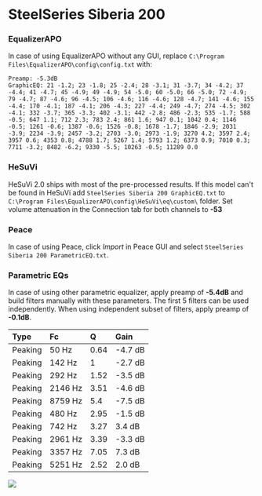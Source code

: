# SteelSeries Siberia 200

### EqualizerAPO
In case of using EqualizerAPO without any GUI, replace `C:\Program Files\EqualizerAPO\config\config.txt`
with:
```
Preamp: -5.3dB
GraphicEQ: 21 -1.2; 23 -1.8; 25 -2.4; 28 -3.1; 31 -3.7; 34 -4.2; 37 -4.4; 41 -4.7; 45 -4.9; 49 -4.9; 54 -5.0; 60 -5.0; 66 -5.0; 72 -4.9; 79 -4.7; 87 -4.6; 96 -4.5; 106 -4.6; 116 -4.6; 128 -4.7; 141 -4.6; 155 -4.4; 170 -4.1; 187 -4.1; 206 -4.3; 227 -4.4; 249 -4.7; 274 -4.5; 302 -4.1; 332 -3.7; 365 -3.3; 402 -3.1; 442 -2.8; 486 -2.3; 535 -1.7; 588 -0.5; 647 1.1; 712 2.3; 783 2.4; 861 1.6; 947 0.1; 1042 0.4; 1146 -0.5; 1261 -0.6; 1387 -0.6; 1526 -0.8; 1678 -1.7; 1846 -2.9; 2031 -3.9; 2234 -3.9; 2457 -3.2; 2703 -3.0; 2973 -1.9; 3270 4.2; 3597 2.4; 3957 0.6; 4353 0.8; 4788 1.7; 5267 1.4; 5793 1.2; 6373 0.9; 7010 0.3; 7711 -3.2; 8482 -6.2; 9330 -5.5; 10263 -0.5; 11289 0.0
```

### HeSuVi
HeSuVi 2.0 ships with most of the pre-processed results. If this model can't be found in HeSuVi add
`SteelSeries Siberia 200 GraphicEQ.txt` to `C:\Program Files\EqualizerAPO\config\HeSuVi\eq\custom\` folder.
Set volume attenuation in the Connection tab for both channels to **-53**

### Peace
In case of using Peace, click *Import* in Peace GUI and select `SteelSeries Siberia 200 ParametricEQ.txt`.

### Parametric EQs
In case of using other parametric equalizer, apply preamp of **-5.4dB** and build filters manually
with these parameters. The first 5 filters can be used independently.
When using independent subset of filters, apply preamp of **-0.1dB**.

| Type    | Fc      |    Q | Gain    |
|:--------|:--------|:-----|:--------|
| Peaking | 50 Hz   | 0.64 | -4.7 dB |
| Peaking | 142 Hz  | 1    | -2.7 dB |
| Peaking | 292 Hz  | 1.52 | -3.5 dB |
| Peaking | 2146 Hz | 3.51 | -4.6 dB |
| Peaking | 8759 Hz | 5.4  | -7.5 dB |
| Peaking | 480 Hz  | 2.95 | -1.5 dB |
| Peaking | 742 Hz  | 3.27 | 3.4 dB  |
| Peaking | 2961 Hz | 3.39 | -3.3 dB |
| Peaking | 3357 Hz | 7.05 | 7.3 dB  |
| Peaking | 5251 Hz | 2.52 | 2.0 dB  |

![](https://raw.githubusercontent.com/jaakkopasanen/AutoEq/master/results/rtings/sbaf-serious/SteelSeries%20Siberia%20200/SteelSeries%20Siberia%20200.png)